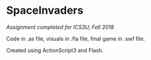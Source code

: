 # SpaceInvaders

*Assignment completed for ICS3U, Fall 2018*

Code in .as file, visuals in .fla file, final game in .swf file. 

Created using ActionScript3 and Flash.
